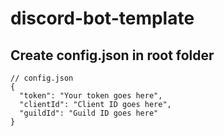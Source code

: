 # discord-bot-template
## Create config.json in root folder
```
// config.json
{
  "token": "Your token goes here",
  "clientId": "Client ID goes here",
  "guildId": "Guild ID goes here"
}
```
